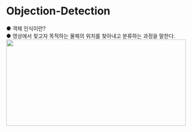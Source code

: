 # Objection-Detection  
● 객체 인식이란?  
● 영상에서 찾고자 목적하는 물체의 위치를 찾아내고 분류하는 과정을 말한다.   
<img src="https://user-images.githubusercontent.com/98728682/152925435-d06a59a8-08da-478f-866b-ead91b657a84.jpg" width="480" height="230">
